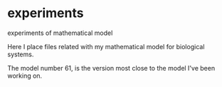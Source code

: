 # experiments
experiments of mathematical model

Here I place files related with my mathematical model for biological systems.

The model number 61, is the version most close to the model I've been working on.
